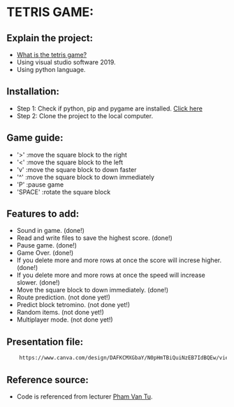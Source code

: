 # TETRIS GAME:

## Explain the project:

- [What is the tetris game?](https://en.wikipedia.org/wiki/Tetris)
- Using visual studio software 2019.
- Using python language.

## Installation:

- Step 1: Check if python, pip and pygame are installed. [Click here](https://www.geeksforgeeks.org/how-to-install-pygame-in-windows/)
- Step 2: Clone the project to the local computer.

## Game guide:

- '>' :move the square block to the right
- '<' :move the square block to the left
- 'v' :move the square block to down faster
- '^' :move the square block to down immediately
- 'P' :pause game
- 'SPACE' :rotate the square block

## Features to add:

- Sound in game. (done!)
- Read and write files to save the highest score. (done!)
- Pause game. (done!)
- Game Over. (done!)
- If you delete more and more rows at once the score will increse higher. (done!)
- If you delete more and more rows at once the speed will increase slower. (done!)
- Move the square block to down immediately. (done!)
- Route prediction. (not done yet!)
- Predict block tetromino. (not done yet!)
- Random items. (not done yet!)
- Multiplayer mode. (not done yet!)

## Presentation file:

```bash
    https://www.canva.com/design/DAFKCMXGbaY/N0pHmTBiQuiNzEB7IdBQEw/view?utm_content=DAFKCMXGbaY&utm_campaign=designshare&utm_medium=link2&utm_source=sharebutton
```

## Reference source:

- Code is referenced from lecturer [Pham Van Tu](https://www.youtube.com/watch?v=FZBoy1y9nP0).
